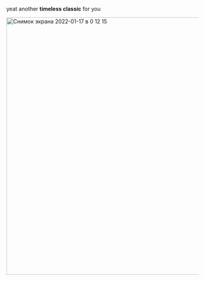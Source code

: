 yeat another **timeless classic** for you

<img width="674" alt="Снимок экрана 2022-01-17 в 0 12 15" src="https://user-images.githubusercontent.com/55050048/149678255-ac3239b4-83fe-4c11-882c-34b413fe09e9.png">
